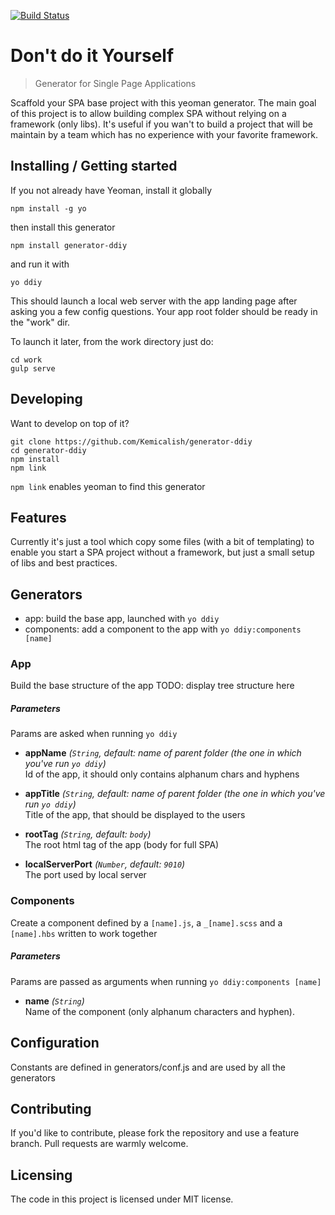 [![Build Status](https://drone.io/github.com/Kemicalish/generator-ddiy/status.png)](https://drone.io/github.com/Kemicalish/generator-ddiy/latest)

# Don't do it Yourself
> Generator for Single Page Applications

Scaffold your SPA base project with this yeoman generator. The main goal of this project is to allow building complex SPA without relying on a framework (only libs).
It's useful if you wan't to build a project that will be maintain by a team which has no experience with your favorite framework. 

## Installing / Getting started

If you not already have Yeoman, install it globally
```shell
npm install -g yo
```

then install this generator
```shell
npm install generator-ddiy
```

and run it with
```shell
yo ddiy
```
This should launch a local web server with the app landing page after asking you a few config questions.
Your app root folder should be ready in the "work" dir. 

To launch it later, from the work directory just do:
```shell
cd work
gulp serve
```


## Developing

Want to develop on top of it?

```shell
git clone https://github.com/Kemicalish/generator-ddiy
cd generator-ddiy
npm install
npm link 
```
`npm link` enables yeoman to find this generator

## Features

Currently it's just a tool which copy some files (with a bit of templating) to enable you start a SPA project without a framework, but just a small setup of libs and best practices.

## Generators
* app: build the base app, launched with `yo ddiy`   
* components: add a component to the app with `yo ddiy:components [name]`

### App
Build the base structure of the app
TODO: display tree structure here

##### Parameters 
Params are asked when running `yo ddiy`

* **appName** _(`String`, default: name of parent folder (the one in which you've run `yo ddiy`)_  
	Id of the app, it should only contains alphanum chars and hyphens

* **appTitle** _(`String`, default: name of parent folder (the one in which you've run `yo ddiy`)_  
	Title of the app, that should be displayed to the users
* **rootTag** _(`String`, default: `body`)_  
	The root html tag of the app (body for full SPA)
* **localServerPort** _(`Number`, default: `9010`)_  
	The port used by local server

### Components
Create a component defined by a `[name].js`, a `_[name].scss` and a `[name].hbs` written to work together

##### Parameters
Params are passed as arguments when running `yo ddiy:components [name]`

* **name** _(`String`)_  
	Name of the component (only alphanum characters and hyphen).

## Configuration
Constants are defined in generators/conf.js and are used by all the generators





## Contributing
If you'd like to contribute, please fork the repository and use a feature
branch. Pull requests are warmly welcome.

## Licensing

The code in this project is licensed under MIT license.